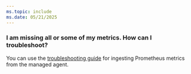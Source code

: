 ```yaml
---
ms.topic: include
ms.date: 05/21/2025
---
```


### I am missing all or some of my metrics. How can I troubleshoot?

You can use the [troubleshooting guide](../../essentials/prometheus-metrics-troubleshoot.md) for ingesting Prometheus metrics from the managed agent.
